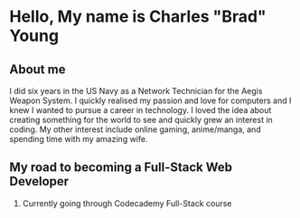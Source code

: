 # Hello, My name is Charles "Brad" Young
## About me
I did six years in the US Navy as a Network Technician for the Aegis Weapon System. I quickly realised my passion and love for computers and I knew I wanted to pursue a career in technology. 
I loved the idea about creating something for the world to see and quickly grew an interest in coding.
My other interest include online gaming, anime/manga, and spending time with my amazing wife.
## My road to becoming a Full-Stack Web Developer
1. Currently going through Codecademy Full-Stack course
